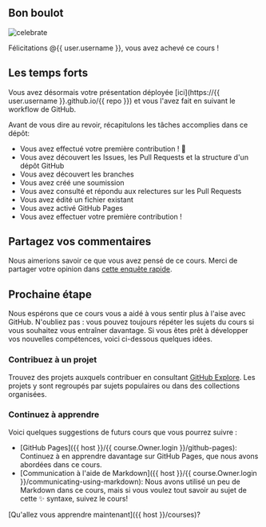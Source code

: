 ## Bon boulot

![celebrate](https://octodex.github.com/images/collabocats.jpg)

Félicitations @{{ user.username }}, vous avez achevé ce cours !

## Les temps forts

Vous avez désormais votre présentation déployée [ici](https://{{ user.username }}.github.io/{{ repo }}) et vous l'avez fait en suivant le workflow de GitHub.

Avant de vous dire au revoir, récapitulons les tâches accomplies dans ce dépôt:

- Vous avez effectué votre première contribution ! :tada:  
- Vous avez découvert les Issues, les Pull Requests et la structure d'un dépôt GitHub
- Vous avez découvert les branches
- Vous avez créé une soumission
- Vous avez consulté et répondu aux relectures sur les Pull Requests
- Vous avez édité un fichier existant
- Vous avez activé GitHub Pages
- Vous avez effectuer votre première contribution !

## Partagez vos commentaires

Nous aimerions savoir ce que vous avez pensé de ce cours. Merci de partager votre opinion dans [cette enquête rapide](https://www.surveymonkey.com/r/intro-to-github-1).

## Prochaine étape

Nous espérons que ce cours vous a aidé à vous sentir plus à l'aise avec GitHub. N'oubliez pas : vous pouvez toujours répéter les sujets du cours si vous souhaitez vous entraîner davantage. Si vous êtes prêt à développer vos nouvelles compétences, voici ci-dessous quelques idées.

### Contribuez à un projet

Trouvez des projets auxquels contribuer en consultant [GitHub Explore](https://github.com/explore). Les projets y sont regroupés par sujets populaires ou dans des collections organisées.

### Continuez à apprendre

Voici quelques suggestions de futurs cours que vous pourrez suivre :
- [GitHub Pages]({{ host }}/{{ course.Owner.login }}/github-pages): Continuez à en apprendre davantage sur GitHub Pages, que nous avons abordées dans ce cours.
- [Communication à l'aide de Markdown]({{ host }}/{{ course.Owner.login }}/communicating-using-markdown): Nous avons utilisé un peu de Markdown dans ce cours, mais si vous voulez tout savoir au sujet de cette :sparkles: syntaxe, suivez le cours!

[Qu'allez vous apprendre maintenant]({{ host }}/courses)?

